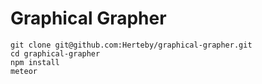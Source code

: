 # Graphical Grapher

```
git clone git@github.com:Herteby/graphical-grapher.git
cd graphical-grapher
npm install
meteor
```